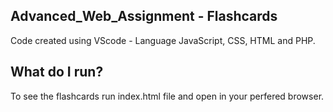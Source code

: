 Advanced_Web_Assignment - Flashcards
----------------------------------------------
Code created using VScode - Language JavaScript, CSS, HTML and PHP.

What do I run?
-------------------------------------------------
To see the flashcards run index.html file and open in your perfered browser.

